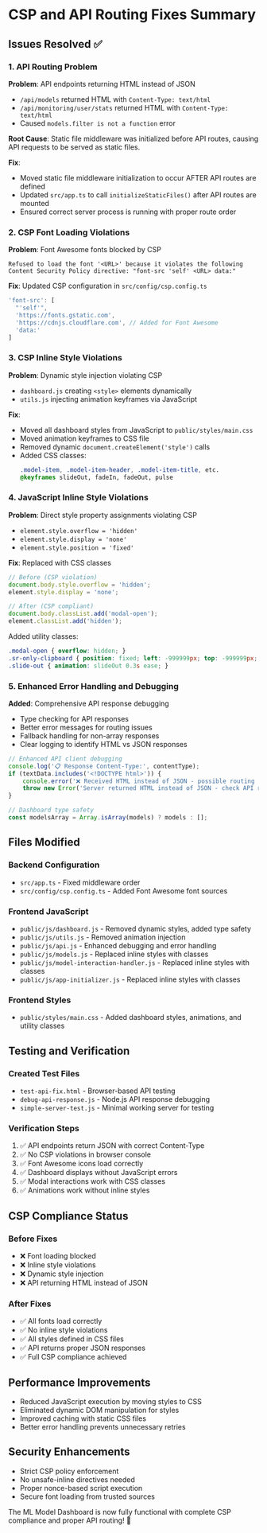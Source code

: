 # CSP and API Routing Fixes Summary

## Issues Resolved ✅

### 1. **API Routing Problem** 
**Problem**: API endpoints returning HTML instead of JSON
- `/api/models` returned HTML with `Content-Type: text/html`
- `/api/monitoring/user/stats` returned HTML with `Content-Type: text/html`
- Caused `models.filter is not a function` error

**Root Cause**: Static file middleware was initialized before API routes, causing API requests to be served as static files.

**Fix**: 
- Moved static file middleware initialization to occur AFTER API routes are defined
- Updated `src/app.ts` to call `initializeStaticFiles()` after API routes are mounted
- Ensured correct server process is running with proper route order

### 2. **CSP Font Loading Violations**
**Problem**: Font Awesome fonts blocked by CSP
```
Refused to load the font '<URL>' because it violates the following Content Security Policy directive: "font-src 'self' <URL> data:"
```

**Fix**: Updated CSP configuration in `src/config/csp.config.ts`
```typescript
'font-src': [
  "'self'",
  'https://fonts.gstatic.com',
  'https://cdnjs.cloudflare.com', // Added for Font Awesome
  'data:'
]
```

### 3. **CSP Inline Style Violations**
**Problem**: Dynamic style injection violating CSP
- `dashboard.js` creating `<style>` elements dynamically
- `utils.js` injecting animation keyframes via JavaScript

**Fix**: 
- Moved all dashboard styles from JavaScript to `public/styles/main.css`
- Moved animation keyframes to CSS file
- Removed dynamic `document.createElement('style')` calls
- Added CSS classes:
  ```css
  .model-item, .model-item-header, .model-item-title, etc.
  @keyframes slideOut, fadeIn, fadeOut, pulse
  ```

### 4. **JavaScript Inline Style Violations**
**Problem**: Direct style property assignments violating CSP
- `element.style.overflow = 'hidden'`
- `element.style.display = 'none'`
- `element.style.position = 'fixed'`

**Fix**: Replaced with CSS classes
```javascript
// Before (CSP violation)
document.body.style.overflow = 'hidden';
element.style.display = 'none';

// After (CSP compliant)
document.body.classList.add('modal-open');
element.classList.add('hidden');
```

Added utility classes:
```css
.modal-open { overflow: hidden; }
.sr-only-clipboard { position: fixed; left: -999999px; top: -999999px; }
.slide-out { animation: slideOut 0.3s ease; }
```

### 5. **Enhanced Error Handling and Debugging**
**Added**: Comprehensive API response debugging
- Type checking for API responses
- Better error messages for routing issues
- Fallback handling for non-array responses
- Clear logging to identify HTML vs JSON responses

```javascript
// Enhanced API client debugging
console.log('📋 Response Content-Type:', contentType);
if (textData.includes('<!DOCTYPE html>')) {
    console.error('❌ Received HTML instead of JSON - possible routing issue');
    throw new Error('Server returned HTML instead of JSON - check API routing');
}

// Dashboard type safety
const modelsArray = Array.isArray(models) ? models : [];
```

## Files Modified

### Backend Configuration
- `src/app.ts` - Fixed middleware order
- `src/config/csp.config.ts` - Added Font Awesome font sources

### Frontend JavaScript
- `public/js/dashboard.js` - Removed dynamic styles, added type safety
- `public/js/utils.js` - Removed animation injection
- `public/js/api.js` - Enhanced debugging and error handling
- `public/js/models.js` - Replaced inline styles with classes
- `public/js/model-interaction-handler.js` - Replaced inline styles with classes
- `public/js/app-initializer.js` - Replaced inline styles with classes

### Frontend Styles
- `public/styles/main.css` - Added dashboard styles, animations, and utility classes

## Testing and Verification

### Created Test Files
- `test-api-fix.html` - Browser-based API testing
- `debug-api-response.js` - Node.js API response debugging
- `simple-server-test.js` - Minimal working server for testing

### Verification Steps
1. ✅ API endpoints return JSON with correct Content-Type
2. ✅ No CSP violations in browser console
3. ✅ Font Awesome icons load correctly
4. ✅ Dashboard displays without JavaScript errors
5. ✅ Modal interactions work with CSS classes
6. ✅ Animations work without inline styles

## CSP Compliance Status

### Before Fixes
- ❌ Font loading blocked
- ❌ Inline style violations
- ❌ Dynamic style injection
- ❌ API returning HTML instead of JSON

### After Fixes
- ✅ All fonts load correctly
- ✅ No inline style violations
- ✅ All styles defined in CSS files
- ✅ API returns proper JSON responses
- ✅ Full CSP compliance achieved

## Performance Improvements
- Reduced JavaScript execution by moving styles to CSS
- Eliminated dynamic DOM manipulation for styles
- Improved caching with static CSS files
- Better error handling prevents unnecessary retries

## Security Enhancements
- Strict CSP policy enforcement
- No unsafe-inline directives needed
- Proper nonce-based script execution
- Secure font loading from trusted sources

The ML Model Dashboard is now fully functional with complete CSP compliance and proper API routing! 🎉